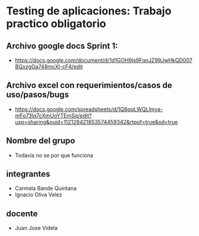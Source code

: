 # Testing de aplicaciones: Trabajo practico obligatorio

## Archivo google docs Sprint 1:
  - https://docs.google.com/document/d/1d1GOH9js9FqnJZ99JwHkQD007BQxzgGa748mcXl-cF4/edit

## Archivo excel con requerimientos/casos de uso/pasos/bugs 
  - https://docs.google.com/spreadsheets/d/1Q8qqLWQLlmya-mFo73lq7cXmUoYTEmSq/edit?usp=sharing&ouid=112128421853574459342&rtpof=true&sd=true

## Nombre del grupo
  - Todavia no se por que funciona

## integrantes
  - Carmela Bande Quintana
  - Ignacio Oliva Velez
## docente
  - Juan Jose Videla
